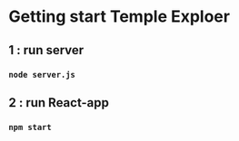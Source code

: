 # Getting start Temple Exploer
## 1 : run server
### `node server.js`
## 2 : run React-app
### `npm start`